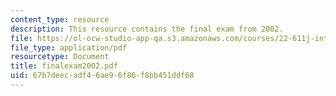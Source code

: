 ```yaml
---
content_type: resource
description: This resource contains the final exam from 2002.
file: https://ol-ocw-studio-app-qa.s3.amazonaws.com/courses/22-611j-introduction-to-plasma-physics-i-fall-2006/67b7deecadf46ae96f86f8bb451ddf68_finalexam2002.pdf
file_type: application/pdf
resourcetype: Document
title: finalexam2002.pdf
uid: 67b7deec-adf4-6ae9-6f86-f8bb451ddf68
---
```

